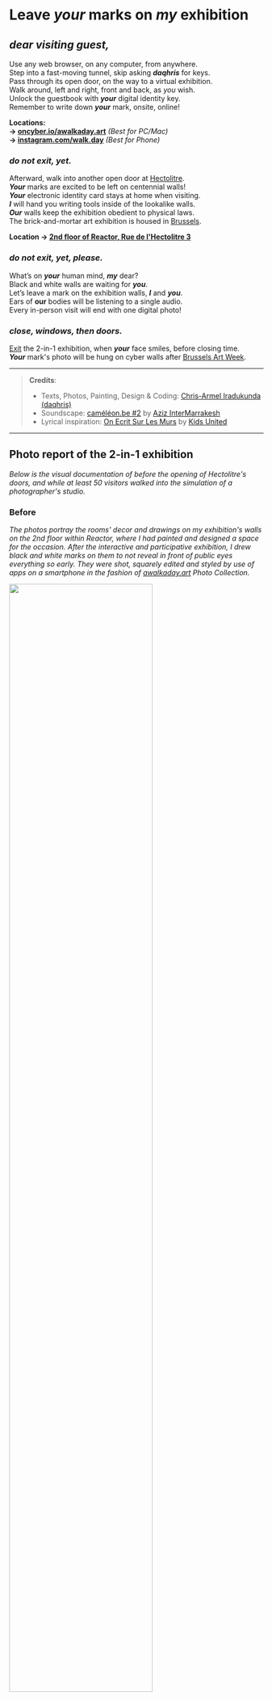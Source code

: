 # Leave *your* marks on *my* exhibition

## _dear visiting guest,_

Use any web browser, on any computer, from anywhere.  
Step into a fast-moving tunnel, skip asking _**daqhris**_ for keys.  
Pass through its open door, on the way to a virtual exhibition.  
Walk around, left and right, front and back, as *you* wish.   
Unlock the guestbook with _**your**_ digital identity key.  
Remember to write down _**your**_ mark, onsite, online!  

__Locations:__   
__→ [oncyber.io/awalkaday.art](https://oncyber.io/awalkaday.art)__ *(Best for PC/Mac)*    
__→ [instagram.com/walk.day](https://www.instagram.com/walk.day/reel/C3LmebUo0o4/)__ *(Best for Phone)*

### _do not exit, yet._  

Afterward, walk into another open door at [Hectolitre](http://hectolitre.space).  
_**Your**_ marks are excited to be left on centennial walls!  
_**Your**_ electronic identity card stays at home when visiting.  
_**I**_ will hand you writing tools inside of the lookalike walls.  
_**Our**_ walls keep the exhibition obedient to physical laws.  
The brick-and-mortar art exhibition is housed in [Brussels](https://www.brussels.be/brussels-art-week).  

__Location → [2nd floor of Reactor, Rue de l'Hectolitre 3](https://maps.app.goo.gl/ZXzGSwkDz2LP2gpJ9)__

### _do not exit, yet, please._  

What’s on _**your**_ human mind, _**my**_ dear?  
Black and white walls are waiting for _**you**_.  
Let’s leave a mark on the exhibition walls, _**I**_ and _**you**_.  
Ears of **our** bodies will be listening to a single audio.  
Every in-person visit will end with one digital photo!  

### _close, windows, then doors._  

[Exit](https://exhibition.awalkaday.art/) the 2-in-1 exhibition, when _**your**_ face smiles, before closing time.    
_**Your**_ mark's photo will be hung on cyber walls after [Brussels Art Week](https://rendezvousbxl.com/).    

____

> **Credits**:   
> - Texts, Photos, Painting, Design & Coding: [Chris-Armel Iradukunda (daqhris)](https://daqhris.com)     
> - Soundscape: [caméléon.be #2](https://youtu.be/T24Tpv02TxY?feature=shared) by [Aziz InterMarrakesh](https://www.youtube.com/@abdelaaziz13030)
> - Lyrical inspiration: [On Ecrit Sur Les Murs](https://www.youtube.com/watch?v=ir31nLRLXLI) by [Kids United](https://en.wikipedia.org/wiki/Kids_United)

____

## Photo report of the 2-in-1 exhibition 
_Below is the visual documentation of before the opening of Hectolitre's doors, and while at least 50 visitors walked into the simulation of a photographer's studio._ 

### Before
_The photos portray the rooms' decor and drawings on my exhibition's walls on the 2nd floor within Reactor, where I had painted and designed a space for the occasion. 
After the interactive and participative exhibition, I drew black and white marks on them to not reveal in front of public eyes everything so early. 
They were shot, squarely edited and styled by use of apps on a smartphone in the fashion of [awalkaday.art](https://awalkaday.art) Photo Collection._

<p>
      <img src="Simulation-1/ea2bf0c6-ad97-4d6a-9b18-94a6eed4af23.jpg" style="width: 75%;" /> 
      <img src="Simulation-1/0d437feb-ced0-4fca-8216-424db287a88b.jpg" style="width: 75%;" /> 
      <img src="Simulation-1/7bc05892-1295-4c4e-ba68-2844b15573dc.jpg" style="width: 75%;" /> 
      <img src="Simulation-1/7c3a80b3-9f2b-41cb-bdb9-9d05f7b3457e.jpg" style="width: 75%;" /> 
      <img src="Simulation-1/8e7b2ea2-97e6-4ffb-80ac-86e078b0d5ec.jpg" style="width: 75%;" />
</p> 

_See also: [instagram.com/walk.day/p/DORRJWSiD9p](https://www.instagram.com/walk.day/p/DORRJWSiD9p/)_

### During  
_My computer was put at the disposal of visitors to have a glimpse at the virtual exhibition hall on top of a wooden table in the middle of the white room. Chairs and a coat hanger were present. 
A wooden box containing handwriting tools, like chalks and spray cans (colored either in black or white), was placed near the wide-open entrance. Notice how windows remained open all the time.
At the center of the black room was situated two photographic machines embracing each other, one defunct and ancient stored in the room, and one modern Canon ready for photoshoots of the marks._ 

<p>
      <img src="Simulation-1/1697c518-3d27-4ba0-8aa8-b421f836d10f.jpg" style="width: 75%;" /> 
      <img src="Simulation-1/885afec5-c5a9-4a71-a36b-43a936ab4bba.jpg" style="width: 75%;" /> 
      <img src="Simulation-1/209945aa-ffe1-4a3a-b506-f04887e28345.jpg" style="width: 75%;" /> 
      <img src="Simulation-1/07121350-27e4-457b-964b-c62738fc4877.jpg" style="width: 75%;" /> 
      <img src="Simulation-1/841ef700-5de6-4c99-8ac7-14380ed99696.jpg" style="width: 75%;" /> 
      <img src="Simulation-1/a1405539-f315-43b5-a207-5a1eb5d8530c.jpg" style="width: 75%;" /> 
      <img src="Simulation-1/29dc8bf6-0987-4955-8af9-98f05facc875.jpg" style="width: 75%;" /> 
</p>

_See also: [instagram.com/walk.day/p/DOUDoczCDXw](https://www.instagram.com/walk.day/p/DOUDoczCDXw/)_

### After  
_To everyone who made the trip on short notice, **thank you** very much from the artistic heart of Brussels! Including the absent newborn baby of friends whose name I left on walls despite swearing to not write anywhere._

#### `COMING OUT SOON`: Photos of all visitors marks on the black and white walls.
      
____

> *Date of last update: [20th of September 2025](https://github.com/awalkaday/exhibition/commits/main/hectolitre.md)*    
